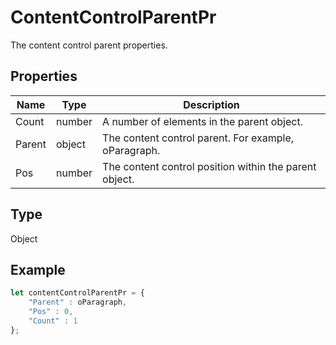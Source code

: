 # ContentControlParentPr

The content control parent properties.

## Properties

| Name | Type | Description |
| ---- | ---- | ----------- |
| Count | number | A number of elements in the parent object. |
| Parent | object | The content control parent. For example, oParagraph. |
| Pos | number | The content control position within the parent object. |
## Type

Object



## Example

```javascript
let contentControlParentPr = {
    "Parent" : oParagraph,
    "Pos" : 0,
    "Count" : 1
};
```
